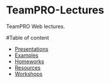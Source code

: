 # TeamPRO-Lectures
TeamPRO Web lectures.

#Table of content
  * [Presentations](Presentations)
  * [Examples](Examples)
  * [Homeworks](Homeworks)
  * [Resources](Resources)
  * [Workshops](Workshops)
